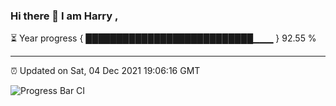 ### Hi there 👋 I am Harry , 

⏳ Year progress { ███████████████████████████▁▁▁ } 92.55 %

---

⏰ Updated on Sat, 04 Dec 2021 19:06:16 GMT

![Progress Bar CI](https://github.com/duykhang68/duykhang68/workflows/Progress%20Bar%20CI/badge.svg)

